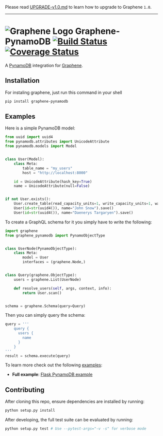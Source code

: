 Please read [UPGRADE-v1.0.md](https://github.com/graphql-python/graphene/blob/master/UPGRADE-v1.0.md)
to learn how to upgrade to Graphene `1.0`.

---

# ![Graphene Logo](http://graphene-python.org/favicon.png) Graphene-PynamoDB [![Build Status](https://travis-ci.org/yfilali/graphql-pynamodb.svg?branch=master)](https://travis-ci.org/yfilali/graphql-pynamodb) [![Coverage Status](https://coveralls.io/repos/github/yfilali/graphql-pynamodb/badge.svg?branch=master)](https://coveralls.io/github/yfilali/graphql-pynamodb?branch=master)


A [PynamoDB](http://pynamodb.readthedocs.io/) integration for [Graphene](http://graphene-python.org/).

## Installation

For instaling graphene, just run this command in your shell

```bash
pip install graphene-pynamodb
```

## Examples

Here is a simple PynamoDB model:

```python
from uuid import uuid4
from pynamodb.attributes import UnicodeAttribute
from pynamodb.models import Model


class User(Model):
    class Meta:
        table_name = "my_users"
        host = "http://localhost:8000"

    id = UnicodeAttribute(hash_key=True)
    name = UnicodeAttribute(null=False)


if not User.exists():
    User.create_table(read_capacity_units=1, write_capacity_units=1, wait=True)
    User(id=str(uuid4()), name="John Snow").save()
    User(id=str(uuid4()), name="Daenerys Targaryen").save()

```

To create a GraphQL schema for it you simply have to write the following:

```python
import graphene
from graphene_pynamodb import PynamoObjectType


class UserNode(PynamoObjectType):
    class Meta:
        model = User
        interfaces = (graphene.Node,)


class Query(graphene.ObjectType):
    users = graphene.List(UserNode)

    def resolve_users(self, args, context, info):
        return User.scan()


schema = graphene.Schema(query=Query)
```

Then you can simply query the schema:

```python
query = '''
    query {
      users {
        name
      }
    }
'''
result = schema.execute(query)
```

To learn more check out the following [examples](examples/):

* **Full example**: [Flask PynamoDB example](examples/flask_pynamodb)


## Contributing

After cloning this repo, ensure dependencies are installed by running:

```sh
python setup.py install
```

After developing, the full test suite can be evaluated by running:

```sh
python setup.py test # Use --pytest-args="-v -s" for verbose mode
```
